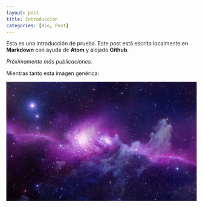 ```yaml
---
layout: post
title: Introducción
categories: [Bio, Post]
---
```


Esta es una introducción de prueba. Este post está escrito localmente en **Markdown** con ayuda de **Atom** y alojado **Github**.

_Próximamente más publicaciones._

Mientras tanto esta imagen genérica:

![](/images/galaxy.jpg)
